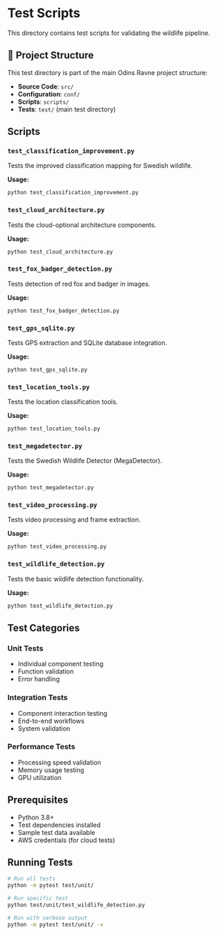 # Test Scripts

This directory contains test scripts for validating the wildlife pipeline.

## 📁 Project Structure

This test directory is part of the main Odins Ravne project structure:
- **Source Code**: `src/`
- **Configuration**: `conf/`
- **Scripts**: `scripts/`
- **Tests**: `test/` (main test directory)

## Scripts

### `test_classification_improvement.py`
Tests the improved classification mapping for Swedish wildlife.

**Usage:**
```bash
python test_classification_improvement.py
```

### `test_cloud_architecture.py`
Tests the cloud-optional architecture components.

**Usage:**
```bash
python test_cloud_architecture.py
```

### `test_fox_badger_detection.py`
Tests detection of red fox and badger in images.

**Usage:**
```bash
python test_fox_badger_detection.py
```

### `test_gps_sqlite.py`
Tests GPS extraction and SQLite database integration.

**Usage:**
```bash
python test_gps_sqlite.py
```

### `test_location_tools.py`
Tests the location classification tools.

**Usage:**
```bash
python test_location_tools.py
```

### `test_megadetector.py`
Tests the Swedish Wildlife Detector (MegaDetector).

**Usage:**
```bash
python test_megadetector.py
```

### `test_video_processing.py`
Tests video processing and frame extraction.

**Usage:**
```bash
python test_video_processing.py
```

### `test_wildlife_detection.py`
Tests the basic wildlife detection functionality.

**Usage:**
```bash
python test_wildlife_detection.py
```

## Test Categories

### Unit Tests
- Individual component testing
- Function validation
- Error handling

### Integration Tests
- Component interaction testing
- End-to-end workflows
- System validation

### Performance Tests
- Processing speed validation
- Memory usage testing
- GPU utilization

## Prerequisites

- Python 3.8+
- Test dependencies installed
- Sample test data available
- AWS credentials (for cloud tests)

## Running Tests

```bash
# Run all tests
python -m pytest test/unit/

# Run specific test
python test/unit/test_wildlife_detection.py

# Run with verbose output
python -m pytest test/unit/ -v
```
